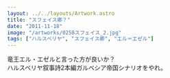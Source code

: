 ```yaml
---
layout: ../../layouts/Artwork.astro
title: "スフェイス卿？"
date: "2011-11-18"
image: "/artworks/0258スフェイス_2.jpg"
tags: ["ハルスベリヤ", "スフェイス卿", "エル＝エゼル"]
---
```


竜王エル・エゼルと言った方が良いか？  
ハルスベリヤ叙事詩2本編ガルベシア帝国シナリオをやれ。